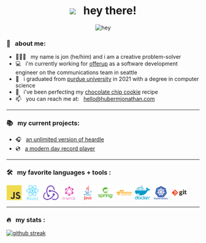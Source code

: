 <h1 align="center"><img src="https://media.giphy.com/media/hvRJCLFzcasrR4ia7z/giphy.gif" width="30px"> &nbsp; hey there!</h1>
<p align="center"><img src="hey.gif" width="400" height="225" title="hey" alt="hey"></p>

### 👤 &nbsp; about me:

- 🧑🏻‍🦰 &nbsp; my name is jon (he/him) and i am a creative problem-solver
- 💻 &nbsp; i'm currently working for [offerup](https://offerup.com) as a software development engineer on the communications team in seattle
- 🚂 &nbsp; i graduated from [purdue university](https://purdue.edu) in 2021 with a degree in computer science
- 🍪 &nbsp; i've been perfecting my [chocolate chip cookie](https://raw.githubusercontent.com/hubermjonathan/hubermjonathan/main/cookie.jpeg) recipe
- 📫 &nbsp; you can reach me at: &nbsp; hello@hubermjonathan.com

---

### 📚 &nbsp; my current projects:

- 🎧 &nbsp; [an unlimited version of heardle](https://github.com/hubermjonathan/heardle)
- 💿 &nbsp; [a modern day record player](https://github.com/hubermjonathan/turntable)

---

### 🛠 &nbsp; my favorite languages + tools :

<p>
<img src="https://github.com/devicons/devicon/blob/master/icons/javascript/javascript-original.svg" title="javascript" alt="javascript" width="40" height="40"/>&nbsp;
<img src="https://github.com/devicons/devicon/blob/master/icons/react/react-original-wordmark.svg" title="react" alt="react" width="40" height="40"/>&nbsp;
<img src="https://github.com/devicons/devicon/blob/master/icons/redux/redux-original.svg" title="redux" alt="redux" width="40" height="40"/>&nbsp;
<img src="https://github.com/devicons/devicon/blob/master/icons/graphql/graphql-plain-wordmark.svg" title="graphql" alt="graphql" width="40" height="40"/>&nbsp;
<img src="https://github.com/devicons/devicon/blob/master/icons/java/java-original-wordmark.svg" title="java" alt="java" width="40" height="40"/>&nbsp;
<img src="https://github.com/devicons/devicon/blob/master/icons/spring/spring-original-wordmark.svg" title="spring" alt="spring" width="40" height="40"/>&nbsp;
<img src="https://github.com/devicons/devicon/blob/master/icons/amazonwebservices/amazonwebservices-plain-wordmark.svg" title="aws" alt="aws" width="40" height="40"/>&nbsp;
<img src="https://github.com/devicons/devicon/blob/master/icons/docker/docker-plain-wordmark.svg" title="docker" alt="docker" width="40" height="40"/>&nbsp;
<img src="https://github.com/devicons/devicon/blob/master/icons/kubernetes/kubernetes-plain-wordmark.svg" title="kubernetes" alt="kubernetes" width="40" height="40"/>&nbsp;
<img src="https://github.com/devicons/devicon/blob/master/icons/git/git-original-wordmark.svg" title="git" alt="git" width="40" height="40"/>&nbsp;
</p>

---

### 🔥 &nbsp; my stats :
[![github streak](http://github-readme-streak-stats.herokuapp.com?user=hubermjonathan&theme=dark&background=000000)](https://git.io/streak-stats)
